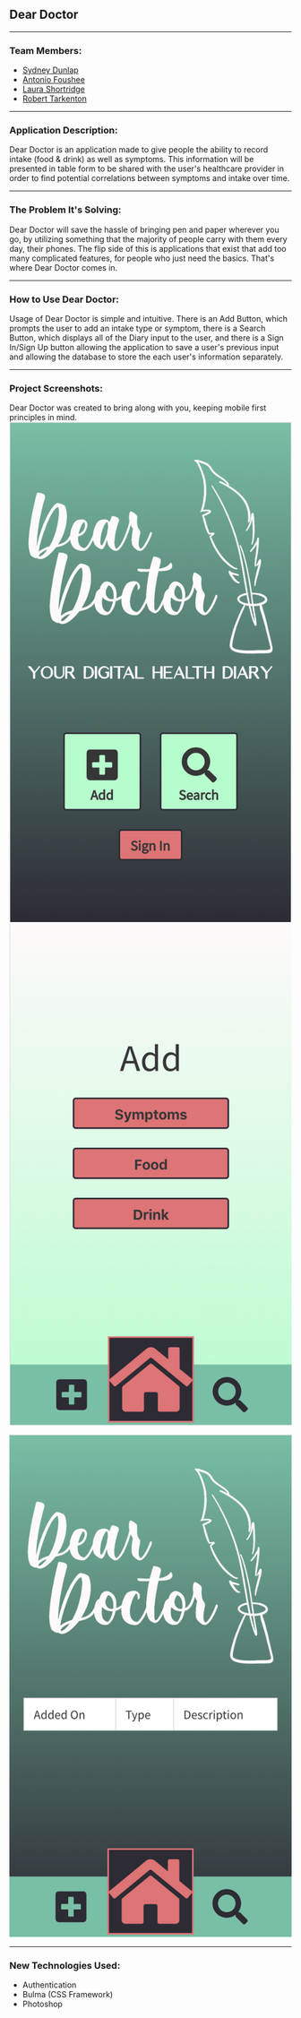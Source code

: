 ## Dear Doctor
***
### Team Members:
* [Sydney Dunlap](https://github.com/syddunlap)
* [Antonio Foushee](https://github.com/TonyTepes)
* [Laura Shortridge](https://github.com/LauraShortridge) 
* [Robert Tarkenton](https://github.com/danger-academy)	
***
### Application Description:
Dear Doctor is an application made to give people the ability to record intake (food & drink) as well as symptoms. This information will be presented in table form to be shared with the user's healthcare provider in order to find potential correlations between symptoms and intake over time.
***
### The Problem It's Solving:
Dear Doctor will save the hassle of bringing pen and paper wherever you go, by utilizing something that the majority of people carry with them every day, their phones. The flip side of this is applications that exist that add too many complicated features, for people who just need the basics. That's where Dear Doctor comes in.
***
### How to Use Dear Doctor:
Usage of Dear Doctor is simple and intuitive. There is an Add Button, which prompts the user to add an intake type or symptom, there is a Search Button, which displays all of the Diary input to the user, and there is a Sign In/Sign Up button allowing the application to save a user's previous input and allowing the database to store the each user's information separately. 
***
### Project Screenshots:
Dear Doctor was created to bring along with you, keeping mobile first principles in mind. 
![Home Page](/public/assets/images/mainpage.png)
![Add Page](/public/assets/images/addpage.png)
<!-- Update Diary Page Screenshot when application is fully developed -->
![Diary Page](/public/assets/images/diarypage.png)
***
### New Technologies Used:
* Authentication
* Bulma (CSS Framework)
* Photoshop
